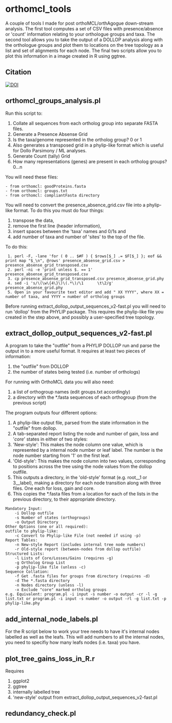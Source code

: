 # orthomcl_tools
A couple of tools I made for post orthoMCL/orthAgogue down-stream analysis. The first tool computes a set of CSV files with presence/absence or 'count' information relating to your orthologue groups and taxa. The second tool allows you to take the output of a DOLLOP analysis along with the orthologue groups and plot them to locations on the tree topology as a list and set of alignments for each node. The final two scripts allow you to plot this information in a image created in R using ggtree.

## Citation

[![DOI](https://zenodo.org/badge/3666/guyleonard/orthomcl_tools.svg)](https://zenodo.org/badge/latestdoi/3666/guyleonard/orthomcl_tools)

## orthomcl_groups_analysis.pl

Run this script to:

1. Collate all sequences from each ortholog group into separate FASTA files.
2. Generate a Presence Absense Grid
  1. Is the taxa/genome represented in the ortholog group? 0 or 1
  2. Also generates a transposed grid in a phylip-like format which is useful for Dollo Parsimony / ML analyses.
3. Generate Count (tally) Grid
  1. How many representations (genes) are present in each ortholog groups? 0...n

You will need these files:
```
- from orthomcl: goodProteins.fasta
- from orthomcl: groups.txt
- from orthomcl: compliantFasta directory
```

You will need to convert the presence_absence_grid.csv file into a phylip-like format. To do this you must do four things:
 1. transpose the data,
 2. remove the first line (header information),
 3. insert spaces between the 'taxa' names and 0/1s and
 4. add number of taxa and number of 'sites' to the top of the file.

To do this:
```
 1. perl -F, -lane 'for ( 0 .. $#F ) { $rows[$_] .= $F[$_] }; eof && print map "$_\n", @rows' presence_absense_grid.csv > presence_absense_grid_transposed.csv
 2. perl -ni -e 'print unless $. == 1' presence_absense_grid_transposed.csv
 3. cp presence_absense_grid_transposed.csv presence_absense_grid.phy
 4. sed -i 's/\(\w\{4\}\)\(.*\)/\1      \t\2/g' presence_absense_grid.phy
 5. Open in your favourite text editor and add " XX YYYY", where XX = number of taxa, and YYYY = number of ortholog groups
```
Before running extract_dollop_output_sequences_v2-fast.pl you will need to run 'dollop' from the PHYLIP package. This requires the phylip-like file you created in the step above, and possibly a user-specified tree topology.

## extract_dollop_output_sequences_v2-fast.pl

A program to take the "outfile" from a PHYLIP DOLLOP run and parse the output in to a more useful format. It requires at least two pieces of information:
 1. the "outfile" from DOLLOP
 2. the number of states being tested (i.e. number of orthologs)

For running with OrthoMCL data you will also need:
 1. a list of orthogroup names (edit groups.txt accordingly) 
 2. a directory with the *.fasta sequences of each orthogroup (from the previous script)

The program outputs four different options:

1. A phylip-like output file, parsed from the state information in the "outfile" from dollop.
2. A tab-separated report listing the node and number of gain, loss and '*core*' states in either of two styles:
  1. 'New-style': This makes the node column one value, which is represented by a internal node number or leaf label. The number is the node number starting from '1' on the first leaf.
  2. 'Old-style': This makes the node column into two values, corresponding to positions across the tree using the node values from the dollop outfile.
3. This outputs a directory, in the 'old-style' format (e.g. root__1 or 3__label), making a directory for each node transition along with three files. One each for loss, gain and core.
4. This copies the *.fasta files from a location for each of the lists in the previous directory, to their appropriate directory.

```
Mandatory Input:
	-i Dollop outfile
	-s Number of states (orthogroups)
	-o Output Directory
Other Options (one or all required):
outfile to phylip-like:
	-c Convert to Phylip-like File (not needed if using -p)
Report Tables:
	-n New-style Report (includes internal tree node numbers)
	-r Old-style report (between-nodes from dollop outfile)
Structured Lists:
	-l Lists of Core/Losses/Gains (requires -g)
	-g Ortholog Group List
	-p phylip-like file (unless -c)
Sequence Collation:
	-f Get .fasta files for groups from directory (requires -d)
	-d The *.fasta directory
	-n Nodes directory (unless -l)
	-x Exclude "core" marked ortholog groups
e.g. Equivalent: program.pl -i input -s number -o output -cr -l -g list.txt or program.pl -i input -s number -o output -rl -g list.txt -p phylip-like.phy

```

## add_internal_node_labels.pl

For the R script below to work your tree needs to have it's internal nodes labelled as well as the leafs. This will add numbers to all the internal nodes, you need to specifiy how many leafs nodes (i.e. taxa) you have.

## plot_tree_gains_loss_in_R.r

Requires 
 1. ggplot2
 2. ggtree
 3. internally labelled tree
 4. 'new-style' output from extract_dollop_output_sequences_v2-fast.pl

## redundancy_check.pl

